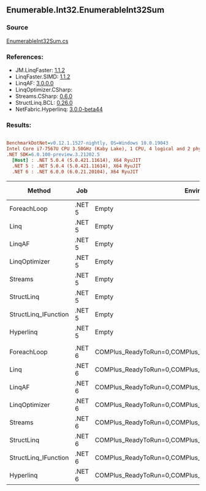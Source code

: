 ﻿## Enumerable.Int32.EnumerableInt32Sum

### Source
[EnumerableInt32Sum.cs](../LinqBenchmarks/Enumerable/Int32/EnumerableInt32Sum.cs)

### References:
- JM.LinqFaster: [1.1.2](https://www.nuget.org/packages/JM.LinqFaster/1.1.2)
- LinqFaster.SIMD: [1.1.2](https://www.nuget.org/packages/LinqFaster.SIMD/1.0.3)
- LinqAF: [3.0.0.0](https://www.nuget.org/packages/LinqAF/3.0.0.0)
- LinqOptimizer.CSharp: [](https://www.nuget.org/packages/LinqOptimizer.CSharp/)
- Streams.CSharp: [0.6.0](https://www.nuget.org/packages/Streams.CSharp/0.6.0)
- StructLinq.BCL: [0.26.0](https://www.nuget.org/packages/StructLinq/0.26.0)
- NetFabric.Hyperlinq: [3.0.0-beta44](https://www.nuget.org/packages/NetFabric.Hyperlinq/3.0.0-beta44)

### Results:
``` ini

BenchmarkDotNet=v0.12.1.1527-nightly, OS=Windows 10.0.19043
Intel Core i7-7567U CPU 3.50GHz (Kaby Lake), 1 CPU, 4 logical and 2 physical cores
.NET SDK=6.0.100-preview.3.21202.5
  [Host] : .NET 5.0.4 (5.0.421.11614), X64 RyuJIT
  .NET 5 : .NET 5.0.4 (5.0.421.11614), X64 RyuJIT
  .NET 6 : .NET 6.0.0 (6.0.21.20104), X64 RyuJIT


```
|               Method |    Job |                                                   EnvironmentVariables |  Runtime | Count |        Mean |     Error |    StdDev | Ratio | RatioSD |  Gen 0 | Gen 1 | Gen 2 | Allocated |
|--------------------- |------- |----------------------------------------------------------------------- |--------- |------ |------------:|----------:|----------:|------:|--------:|-------:|------:|------:|----------:|
|          ForeachLoop | .NET 5 |                                                                  Empty | .NET 5.0 |   100 |    495.7 ns |   1.78 ns |   1.49 ns |  1.00 |    0.00 | 0.0191 |     - |     - |      40 B |
|                 Linq | .NET 5 |                                                                  Empty | .NET 5.0 |   100 |    450.5 ns |   3.79 ns |   3.36 ns |  0.91 |    0.01 | 0.0191 |     - |     - |      40 B |
|               LinqAF | .NET 5 |                                                                  Empty | .NET 5.0 |   100 |    508.7 ns |   2.26 ns |   1.88 ns |  1.03 |    0.00 | 0.0191 |     - |     - |      40 B |
|        LinqOptimizer | .NET 5 |                                                                  Empty | .NET 5.0 |   100 | 28,224.0 ns | 342.68 ns | 766.46 ns | 58.02 |    2.81 | 8.3313 |     - |     - |  17,545 B |
|              Streams | .NET 5 |                                                                  Empty | .NET 5.0 |   100 |    727.0 ns |  10.02 ns |   8.89 ns |  1.47 |    0.02 | 0.1183 |     - |     - |     248 B |
|           StructLinq | .NET 5 |                                                                  Empty | .NET 5.0 |   100 |    461.4 ns |   1.36 ns |   1.14 ns |  0.93 |    0.00 | 0.0305 |     - |     - |      64 B |
| StructLinq_IFunction | .NET 5 |                                                                  Empty | .NET 5.0 |   100 |    493.7 ns |   1.33 ns |   1.18 ns |  1.00 |    0.00 | 0.0191 |     - |     - |      40 B |
|            Hyperlinq | .NET 5 |                                                                  Empty | .NET 5.0 |   100 |    473.1 ns |   3.11 ns |   2.60 ns |  0.95 |    0.01 | 0.0191 |     - |     - |      40 B |
|                      |        |                                                                        |          |       |             |           |           |       |         |        |       |       |           |
|          ForeachLoop | .NET 6 | COMPlus_ReadyToRun=0,COMPlus_TC_QuickJitForLoops=1,COMPlus_TieredPGO=1 | .NET 6.0 |   100 |    330.1 ns |   1.14 ns |   0.95 ns |  1.00 |    0.00 | 0.0191 |     - |     - |      40 B |
|                 Linq | .NET 6 | COMPlus_ReadyToRun=0,COMPlus_TC_QuickJitForLoops=1,COMPlus_TieredPGO=1 | .NET 6.0 |   100 |    254.9 ns |   0.79 ns |   0.70 ns |  0.77 |    0.00 | 0.0191 |     - |     - |      40 B |
|               LinqAF | .NET 6 | COMPlus_ReadyToRun=0,COMPlus_TC_QuickJitForLoops=1,COMPlus_TieredPGO=1 | .NET 6.0 |   100 |    399.3 ns |   2.99 ns |   2.65 ns |  1.21 |    0.01 | 0.0191 |     - |     - |      40 B |
|        LinqOptimizer | .NET 6 | COMPlus_ReadyToRun=0,COMPlus_TC_QuickJitForLoops=1,COMPlus_TieredPGO=1 | .NET 6.0 |   100 | 25,883.9 ns | 299.50 ns | 250.10 ns | 78.40 |    0.78 | 8.2703 |     - |     - |  17,305 B |
|              Streams | .NET 6 | COMPlus_ReadyToRun=0,COMPlus_TC_QuickJitForLoops=1,COMPlus_TieredPGO=1 | .NET 6.0 |   100 |    514.7 ns |   2.09 ns |   1.75 ns |  1.56 |    0.01 | 0.1183 |     - |     - |     248 B |
|           StructLinq | .NET 6 | COMPlus_ReadyToRun=0,COMPlus_TC_QuickJitForLoops=1,COMPlus_TieredPGO=1 | .NET 6.0 |   100 |    328.4 ns |   0.70 ns |   0.65 ns |  0.99 |    0.00 | 0.0305 |     - |     - |      64 B |
| StructLinq_IFunction | .NET 6 | COMPlus_ReadyToRun=0,COMPlus_TC_QuickJitForLoops=1,COMPlus_TieredPGO=1 | .NET 6.0 |   100 |    257.3 ns |   0.78 ns |   0.73 ns |  0.78 |    0.00 | 0.0191 |     - |     - |      40 B |
|            Hyperlinq | .NET 6 | COMPlus_ReadyToRun=0,COMPlus_TC_QuickJitForLoops=1,COMPlus_TieredPGO=1 | .NET 6.0 |   100 |    308.8 ns |   0.98 ns |   0.92 ns |  0.94 |    0.00 | 0.0191 |     - |     - |      40 B |
